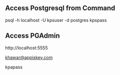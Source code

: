 ## Access Postgresql from Command
psql -h localhost -U kpsuser -d postgres
kpspass

## Access PGAdmin
http://localhost:5555

khawar@appiskey.com

kpapass